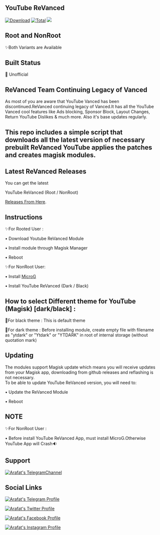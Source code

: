 ## YouTube ReVanced
[![Download](https://img.shields.io/github/v/release/Arafatulislamantor/YouTubeReVancedUnofficial?color=orange&logoColor=orange&label=Download&logo=DocuSign)](https://github.com/Arafatulislamantor/YouTubeReVancedUnofficial/releases/latest) [![Total](https://shields.io/github/downloads/Arafatulislamantor/YouTubeReVancedUnofficial/total?logo=Bookmeter&label=Counts&logoColor=yellow&color=yellow)](https://github.com/Arafatulislamantor/YouTubeReVancedUnofficial/releases/tag/v17.29.34)
![](https://github.com/Arafatulislamantor/YouTubeReVancedUnofficial/blob/16b0c4c77ef042365dcbd531c9058f04bb34e5f5/YoutubeRevanced.jpg)
## Root and NonRoot
✨Both Variants are Available

## Built Status
💠 Unofficial

## ReVanced Team Continuing Legacy of Vanced   
As most of you are aware that YouTube Vanced has been discontinued.ReVanced continuing legacy of Vanced.It has all the YouTube Vanced cool features like Ads blocking, Sponsor Block, Layout Changes, Return YouTube Dislikes & much more. Also it's base updates regularly.

## This repo includes a simple script that downloads all the latest version of necessary prebuilt ReVanced YouTube applies the patches and creates magisk modules.

## Latest ReVanced Releases 
You can get the latest

YouTube ReVanced (Root / NonRoot)

[Releases From Here](https://github.com/Arafatulislamantor/YouTubeReVancedUnofficial/releases/latest).

## Instructions
✨For Rooted User :

 • Download Youtube ReVanced Module

 • Install module through Magisk Manager

 • Reboot

✨For NonRoot User:

 • Install [MicroG](https://github.com/TeamVanced/VancedMicroG/releases/download/v0.2.24.220220-220220001/microg.apk)

 • Install YouTube ReVanced (Dark / Black)     

## How to select Different theme for YouTube (Magisk) [dark/black] :

🎇For black theme :
This is default theme

🎇For dark theme :
Before installing module, create empty file with filename as "ytdark" or "Ytdark" or "YTDARK" in root of internal storage (without quotation mark)

## Updating
The modules support Magisk update which means you will receive updates from your Magisk app, downloading from github releases and reflashing is not necessary.  
To be able to update YouTube ReVanced version, you will need to:

 • Update the ReVanced Module

 • Reboot

## NOTE
✨For NonRoot User :

• Before install YouTube ReVanced App, must install MicroG.Otherwise YouTube App will Crash🔉
## Support
[![Arafat's TelegramChannel](https://img.shields.io/badge/Follow%20My%20-Telegram%20Channel%20%20-blue.svg?logo=telegram)](https://t.me/AndroidRepoOfficial)

## Social Links
[![Arafat's Telegram Profile](https://img.shields.io/badge/Contact%20Me%20On%20-Telegram-blue.svg?logo=telegram)](https://t.me/Arafatulislamantor)

[![Arafat's Twitter Profile](https://img.shields.io/badge/Contact%20Me%20On%20-Twitter-blue.svg?logo=twitter)](https://www.twitter.com/CryptoArafat) 

[![Arafat's Facebook Profile](https://img.shields.io/badge/Contact%20Me%20On%20-Facebook%20-blue.svg?logo=facebook)](https://www.facebook.com/OO7Arafat)

[![Arafat's Instagram Profile](https://img.shields.io/badge/Contact%20Me%20On%20-Instagram-red.svg?logo=instagram)](https://www.instagram.com/Arafatulislamantor)
